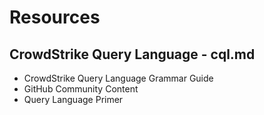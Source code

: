 # Resources

## CrowdStrike Query Language - cql.md

- CrowdStrike Query Language Grammar Guide
- GitHub Community Content
- Query Language Primer
